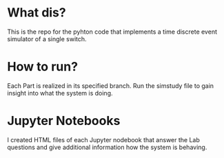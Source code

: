 # What dis?

This is the repo for the pyhton code that implements a time discrete event simulator of a single switch. 

# How to run?

Each Part is realized in its specified branch. Run the simstudy file to gain insight into what the system is doing.

# Jupyter Notebooks

I created HTML files of each Jupyter nodebook that answer the Lab questions and give additional information how the system is behaving.

